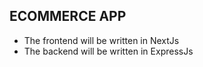##  ECOMMERCE APP

- The frontend will be written in NextJs 
- The backend will be written in ExpressJs